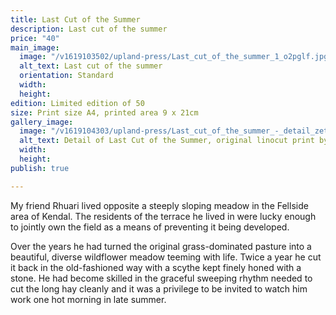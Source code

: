 ```yaml
---
title: Last Cut of the Summer
description: Last cut of the summer
price: "40"
main_image:
  image: "/v1619103502/upland-press/Last_cut_of_the_summer_1_o2pglf.jpg"
  alt_text: Last cut of the summer
  orientation: Standard
  width: 
  height: 
edition: Limited edition of 50
size: Print size A4, printed area 9 x 21cm
gallery_image:
  image: "/v1619104303/upland-press/Last_cut_of_the_summer_-_detail_zet9bh.jpg"
  alt_text: Detail of Last Cut of the Summer, original linocut print by Toby Travis
  width: 
  height: 
publish: true

---
```

My friend Rhuari lived opposite a steeply sloping meadow in the Fellside area of Kendal. The residents of the terrace he lived in were lucky enough to jointly own the field as a means of preventing it being developed.

Over the years he had turned the original grass-dominated pasture into a beautiful, diverse wildflower meadow teeming with life. Twice a year he cut it back in the old-fashioned way with a scythe kept finely honed with a stone. He had become skilled in the graceful sweeping rhythm needed to cut the long hay cleanly and it was a privilege to be invited to watch him work one hot morning in late summer.